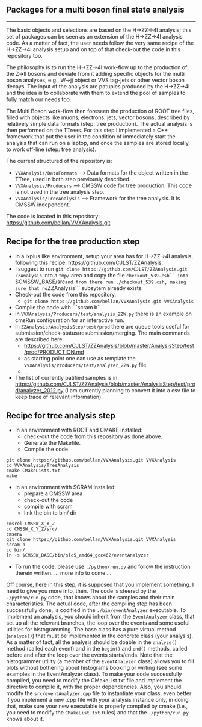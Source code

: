 Packages for a multi boson final state analysis
-----------------------------------------------
-----------------------------------------------

The basic objects and selections are based on the H->ZZ->4l analysis; this set of packages can be seen as an extension of the H->ZZ->4l analysis code. 
As a matter of fact, the user needs follow the very same recipe of the H->ZZ->4l analysis setup and on top of that check-out the code in this repository too.

The philosophy is to run the H->ZZ->4l work-flow up to the production of the Z->ll bosons and deviate from it adding specific objects for the multi boson analyses, e.g.,
W->jj object or VVS tag-jets or other vector boson decays. The input of the analysis are patuples produced by the H->ZZ->4l and the idea is to collaborate with them to extend the
pool of samples to fully match our needs too. 

The Multi Boson work-flow then foreseen the production of ROOT tree files, filled with objects like muons, electrons, jets, vector bosons, described by relatively 
simple data formats (step: tree production).
The actual analysis is then performed on the TTrees. For this step I implemented a C++ framework that put the user in the condition of immediately start the analysis that can run on a laptop, 
and once the samples are stored locally, to work off-line (step: tree analysis).

The current structured of the repository is:
- ```VVXAnalysis/DataFormats```  --> Data formats for the object written in the TTree, used in both step previously described.
- ```VVXAnalysis/Producers```    --> CMSSW code for tree production. This code is not used in the tree analysis step.
- ```VVXAnalysis/TreeAnalysis``` --> Framework for the tree analysis. It is CMSSW independent.

The code is located in this repository: https://github.com/bellan/VVXAnalysis.git

Recipe for the tree production step
-----------------------------------

- In a lxplus like environment, setup your area has for H->ZZ->4l analysis, following this recipe: https://github.com/CJLST/ZZAnalysis.
- I suggest to run ```git clone https://github.com/CJLST/ZZAnalysis.git ZZAnalysis``` into a ```tmp/``` area and copy the file ```checkout_539.csh``
  into ```$CMSSW_BASE/src``` and from there run ./checkout_539.csh, making sure that no ```ZZAnalysis``` subsytem already exists.
- Check-out the code from this repository.
  - ```git clone https://github.com/bellan/VVXAnalysis.git VVXAnalysis```
- Compile the code with ```scram b``
- in ```VVXAnalysis/Producers/test/analysis_ZZW.py``` there is an example on cmsRun configuration for an interactive run.
- in ```ZZAnalysis/AnalysisStep/test/prod``` there are queue tools useful for submission/check-status/resubmission/merging.
  The main commands are described here:
  - https://github.com/CJLST/ZZAnalysis/blob/master/AnalysisStep/test/prod/PRODUCTION.md 
  - as starting point one can use as template the ```VVXAnalysis/Producers/test/analyzer_ZZW.py``` file.
  - ...
- The list of currently patified samples is in:
  https://github.com/CJLST/ZZAnalysis/blob/master/AnalysisStep/test/prod/analyzer_2012.py
  (I am currently planning to convert it into a csv file to keep trace of relevant information).

Recipe for tree analysis step
-----------------------------

- In an environment with ROOT and CMAKE installed:
  - check-out the code from this repository as done above.
  - Generate the Makefile.
  - Compile the code.

```
git clone https://github.com/bellan/VVXAnalysis.git VVXAnalysis
cd VVXAnalysis/TreeAnalysis
cmake CMakeLists.txt
make
```

- In an environment with SCRAM installed:
  - prepare a CMSSW area 
  - check-out the code
  - compile with scram
  - link the bin to bin/ dir

```
cmsrel CMSSW_X_Y_Z
cd CMSSW_X_Y_Z/src/
cmsenv
git clone https://github.com/bellan/VVXAnalysis.git VVXAnalysis
scram b
cd bin/
ln -s $CMSSW_BASE/bin/slc5_amd64_gcc462/eventAnalyzer
```

- To run the code, please use ```./python/run.py``` and follow the instruction therein written.
  ... more info to come ...

Off course, here in this step, it is supposed that you implement something. I need to give you more info, then. The code is steered by the ```./python/run.py``` code, that knows 
about the samples and their main characteristics. The actual code, after the compiling step has been successfully done, is codified in the ```./bin/eventAnalyzer``` executable.
To implement an analysis, you should inherit from the ```EventAnalyzer``` class, that set up all the relevant branches, the loop over the events and some useful utilities for
histogramming. The base class has a pure virtual method (```analyze()```) that must be implemented in the concrete class (your analysis). As a matter of fact, all the analysis should be doable
in the ```analyze()``` method (called each event) and in the ```begin()``` and ```end()``` methods, called before and after the loop over the events starts/ends. Note that the histogrammer utility (a member of the ```EventAnalyzer``` class) allows you to fill plots without bothering about histograms booking or writing (see some examples in the EventAnalyzer class).
To make your code successfully compiled, you need to modify the CMakeList.txt file and implement the directive to compile it, with the proper dependencies. 
Also, you should modify the ```src/eventAnalyzer.cpp``` file to instantiate your class, even better if you
implement a new .cpp file with your analysis instance only, in doing that, make sure your new executable is properly compiled by cmake (i.e., you need to modify the 
```CMakeList.txt``` rules) and that the ```./python/run.py``` knows about it.

